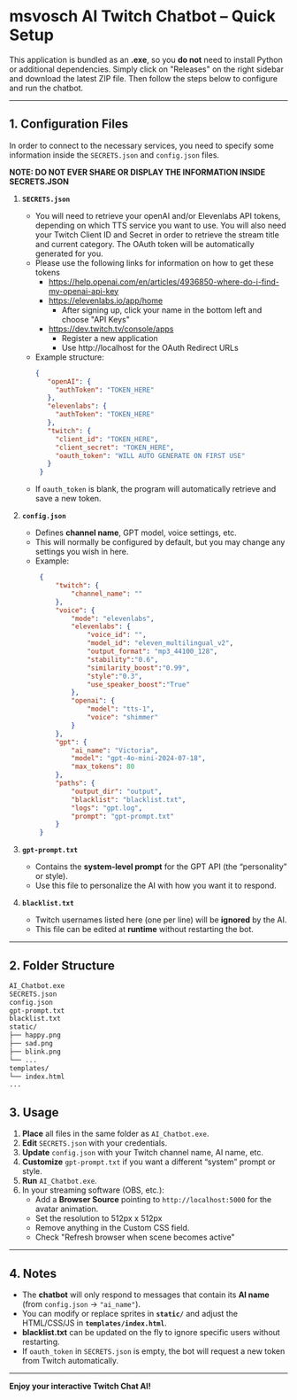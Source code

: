 # msvosch AI Twitch Chatbot – Quick Setup

This application is bundled as an **.exe**, so you **do not** need to install Python or additional dependencies. Simply click on "Releases" on the right sidebar and download the latest ZIP file. Then follow the steps below to configure and run the chatbot.

---

## 1. Configuration Files
In order to connect to the necessary services, you need to specify some information inside the `SECRETS.json` and `config.json` files.

**NOTE: DO NOT EVER SHARE OR DISPLAY THE INFORMATION INSIDE SECRETS.JSON**

1. **`SECRETS.json`**  
   - You will need to retrieve your openAI and/or Elevenlabs API tokens, depending on which TTS service you want to use. You will also need your Twitch Client ID and Secret in order to retrieve the stream title and current category. The OAuth token will be automatically generated for you.
   - Please use the following links for information on how to get these tokens
      - https://help.openai.com/en/articles/4936850-where-do-i-find-my-openai-api-key
      - https://elevenlabs.io/app/home
         - After signing up, click your name in the bottom left and choose "API Keys"   
      - https://dev.twitch.tv/console/apps
         - Register a new application
         - Use http://localhost for the OAuth Redirect URLs
   - Example structure:
     ```json
     {
        "openAI": {
          "authToken": "TOKEN_HERE"
        },
        "elevenlabs": {
          "authToken": "TOKEN_HERE"
        },
        "twitch": {
          "client_id": "TOKEN_HERE",
          "client_secret": "TOKEN_HERE",
          "oauth_token": "WILL AUTO GENERATE ON FIRST USE"
        }
      }
     ```
   - If `oauth_token` is blank, the program will automatically retrieve and save a new token.

2. **`config.json`**  
   - Defines **channel name**, GPT model, voice settings, etc.
   - This will normally be configured by default, but you may change any settings you wish in here.
   - Example:
     ```json
      {
          "twitch": {
              "channel_name": ""
          },
          "voice": {
              "mode": "elevenlabs",
              "elevenlabs": {
                  "voice_id": "",
                  "model_id": "eleven_multilingual_v2",
                  "output_format": "mp3_44100_128",
                  "stability":"0.6",
                  "similarity_boost":"0.99",
                  "style":"0.3",
                  "use_speaker_boost":"True"
              },
              "openai": {
                  "model": "tts-1",
                  "voice": "shimmer"
              }
          },
          "gpt": {
              "ai_name": "Victoria", 
              "model": "gpt-4o-mini-2024-07-18",
              "max_tokens": 80
          },
          "paths": {
              "output_dir": "output",
              "blacklist": "blacklist.txt",
              "logs": "gpt.log",
              "prompt": "gpt-prompt.txt"
          }
      }
     ```

3. **`gpt-prompt.txt`**  
   - Contains the **system-level prompt** for the GPT API (the “personality” or style).
   - Use this file to personalize the AI with how you want it to respond.

4. **`blacklist.txt`**  
   - Twitch usernames listed here (one per line) will be **ignored** by the AI.  
   - This file can be edited at **runtime** without restarting the bot.

---

## 2. Folder Structure

```bash
AI_Chatbot.exe
SECRETS.json
config.json
gpt-prompt.txt
blacklist.txt
static/
├── happy.png
├── sad.png
├── blink.png
└── ...
templates/
└── index.html
...
```
## 3. Usage

1. **Place** all files in the same folder as `AI_Chatbot.exe`.  
2. **Edit** `SECRETS.json` with your credentials.  
3. **Update** `config.json` with your Twitch channel name, AI name, etc.  
4. **Customize** `gpt-prompt.txt` if you want a different “system” prompt or style.  
5. **Run** `AI_Chatbot.exe`.  
6. In your streaming software (OBS, etc.):  
   - Add a **Browser Source** pointing to `http://localhost:5000` for the avatar animation.
   - Set the resolution to 512px x 512px
   - Remove anything in the Custom CSS field.
   - Check "Refresh browser when scene becomes active"

---

## 4. Notes

- The **chatbot** will only respond to messages that contain its **AI name** (from `config.json` → `"ai_name"`).  
- You can modify or replace sprites in **`static/`** and adjust the HTML/CSS/JS in **`templates/index.html`**.  
- **blacklist.txt** can be updated on the fly to ignore specific users without restarting.  
- If `oauth_token` in `SECRETS.json` is empty, the bot will request a new token from Twitch automatically.

---

**Enjoy your interactive Twitch Chat AI!**
